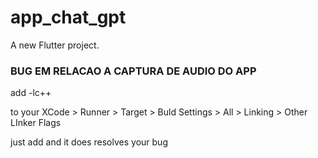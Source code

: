 # app_chat_gpt

A new Flutter project.

### BUG EM RELACAO A CAPTURA DE AUDIO DO APP ###

add -lc++

to your XCode > Runner > Target > Buld Settings > All > Linking > Other LInker Flags

just add and it does resolves your bug